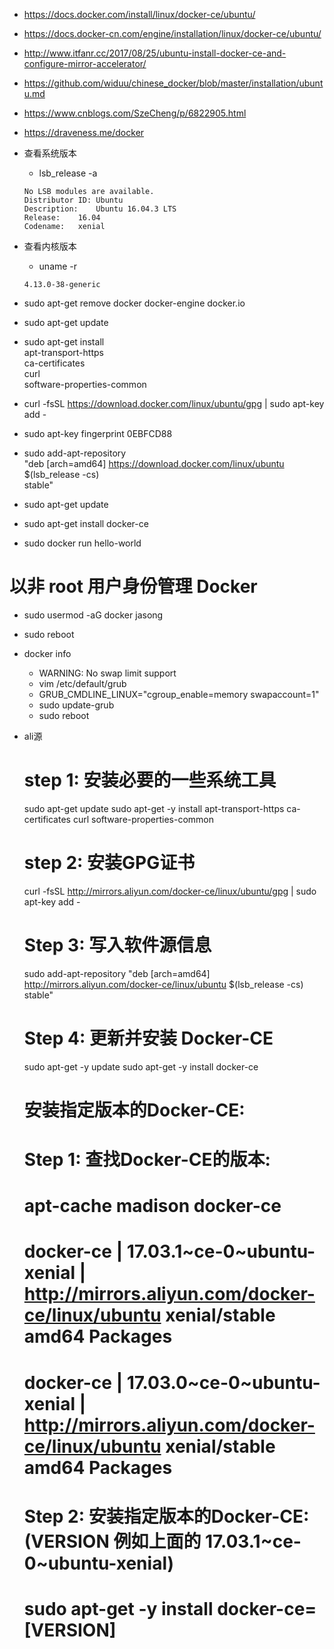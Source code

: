 * https://docs.docker.com/install/linux/docker-ce/ubuntu/
* https://docs.docker-cn.com/engine/installation/linux/docker-ce/ubuntu/
* http://www.itfanr.cc/2017/08/25/ubuntu-install-docker-ce-and-configure-mirror-accelerator/
* https://github.com/widuu/chinese_docker/blob/master/installation/ubuntu.md
* https://www.cnblogs.com/SzeCheng/p/6822905.html
* https://draveness.me/docker

* 查看系统版本
    * lsb_release -a
    ```
    No LSB modules are available.
    Distributor ID:	Ubuntu
    Description:	Ubuntu 16.04.3 LTS
    Release:	16.04
    Codename:	xenial
    ```

* 查看内核版本
    * uname -r
    ```
    4.13.0-38-generic
    
    ```
    
* sudo apt-get remove docker docker-engine docker.io
* sudo apt-get update
* sudo apt-get install \
       apt-transport-https \
       ca-certificates \
       curl \
       software-properties-common
* curl -fsSL https://download.docker.com/linux/ubuntu/gpg | sudo apt-key add -
* sudo apt-key fingerprint 0EBFCD88
* sudo add-apt-repository \
      "deb [arch=amd64] https://download.docker.com/linux/ubuntu \
      $(lsb_release -cs) \
      stable"       
* sudo apt-get update
* sudo apt-get install docker-ce      
* sudo docker run hello-world
# 以非 root 用户身份管理 Docker
* sudo usermod -aG docker jasong
* sudo reboot
* docker info
    * WARNING: No swap limit support
    * vim /etc/default/grub
    * GRUB_CMDLINE_LINUX="cgroup_enable=memory swapaccount=1"
    * sudo update-grub
    * sudo reboot
           
           
* ali源
    # step 1: 安装必要的一些系统工具
    sudo apt-get update
    sudo apt-get -y install apt-transport-https ca-certificates curl software-properties-common
    # step 2: 安装GPG证书
    curl -fsSL http://mirrors.aliyun.com/docker-ce/linux/ubuntu/gpg | sudo apt-key add -
    # Step 3: 写入软件源信息
    sudo add-apt-repository "deb [arch=amd64] http://mirrors.aliyun.com/docker-ce/linux/ubuntu $(lsb_release -cs) stable"
    # Step 4: 更新并安装 Docker-CE
    sudo apt-get -y update
    sudo apt-get -y install docker-ce
    # 安装指定版本的Docker-CE:
    # Step 1: 查找Docker-CE的版本:
    # apt-cache madison docker-ce
    #   docker-ce | 17.03.1~ce-0~ubuntu-xenial | http://mirrors.aliyun.com/docker-ce/linux/ubuntu xenial/stable amd64 Packages
    #   docker-ce | 17.03.0~ce-0~ubuntu-xenial | http://mirrors.aliyun.com/docker-ce/linux/ubuntu xenial/stable amd64 Packages
    # Step 2: 安装指定版本的Docker-CE: (VERSION 例如上面的 17.03.1~ce-0~ubuntu-xenial)
    # sudo apt-get -y install docker-ce=[VERSION]           
